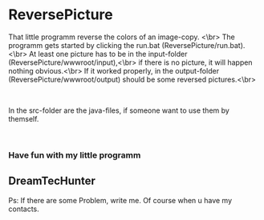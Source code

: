<h1>ReversePicture</h1>
<p>
That little programm reverse the colors of an image-copy. <\br>
The programm gets started by clicking the run.bat (ReversePicture/run.bat).<\br>
At least one picture has to be in the input-folder (ReversePicture/wwwroot/input),<\br>
if there is no picture, it will happen nothing obvious.<\br>
If it worked properly, in the output-folder (ReversePicture/wwwroot/output) should be some reversed pictures.<\br>
</p>
</br>
<p>
In the src-folder are the java-files, if someone want to use them by themself.
</p>
</br>
<h3>Have fun with my little programm</h3>
<h2>DreamTecHunter</h2>
<p>Ps: If there are some Problem, write me. Of course when u have my contacts.<p>
